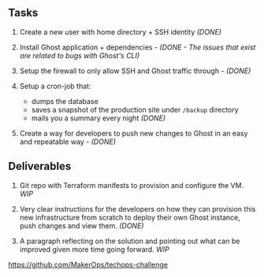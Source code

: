 ## Tasks

1. Create a new user with home directory + SSH identity _(DONE)_

2. Install Ghost application + dependencies - _(DONE - The issues that exist are related to bugs with Ghost's CLI)_

3. Setup the firewall to only allow SSH and Ghost traffic through - _(DONE)_

4. Setup a cron-job that:
	* dumps the database
	* saves a snapshot of the production site under `/backup` directory
	* mails you a summary every night
	_(DONE)_

5. Create a way for developers to push new changes to Ghost in an easy and repeatable way - _(DONE)_


## Deliverables

1. Git repo with Terraform manifests to provision and configure the VM. _WIP_

2. Very clear instructions for the developers on how they can provision this new infrastructure from scratch to deploy their own Ghost instance, push changes and view them. _(DONE)_

3. A paragraph reflecting on the solution and pointing out what can be improved given more time going forward. _WIP_

https://github.com/MakerOps/techops-challenge
